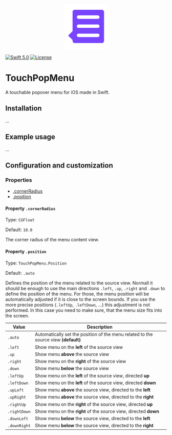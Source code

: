 <p align="center">
  <img src="https://github.com/mixable/TouchPopMenu/raw/master/TouchPopMenu-icon.png" width="140" />
</p>

[![Swift 5.0](https://img.shields.io/badge/swift-5.0-red.svg?style=flat)](https://developer.apple.com/swift)
[![License](https://img.shields.io/badge/license-MIT-lightgrey.svg)](https://opensource.org/licenses/MIT)

# TouchPopMenu
A touchable popover menu for iOS made in Swift.

## Installation

...

## Example usage

...

## Configuration and customization

### Properties

* [.cornerRadius](#property-cornerradius)
* [.position](#property-position)


#### Property `.cornerRadius`

Type: `CGFloat`

Default: `10.0`

The corner radius of the menu content view.

#### Property `.position`

Type: `TouchPopMenu.Position`

Default: `.auto`

Defines the position of the menu related to the source view.
Normall it should be enough to use the main directions `.left`, `.up`, `.right` and `.down` to define the position of the menu. For those, the menu position will be automatically adjusted if it is close to the screen bounds. If you use the more precise positions (`.leftUp`, `.leftDown`, ...) this adjustment is not performed. In this case you need to make sure, that the menu size fits into the screen.

Value | Description
--- | ---
`.auto` | Automatically set the position of the menu related to the source view **(default)**
`.left` | Show menu on the **left** of the source view
`.up` | Show menu **above** the source view
`.right` | Show menu on the **right** of the source view
`.down` | Show menu **below** the source view
`.leftUp` | Show menu on the **left** of the source view, directed **up**
`.leftDown` | Show menu on the **left** of the source view, directed **down**
`.upLeft` | Show menu **above** the source view, directed to the **left**
`.upRight` | Show menu **above** the source view, directed to the **right**
`.rightUp` | Show menu on the **right** of the source view, directed **up**
`.rightDown` | Show menu on the **right** of the source view, directed **down**
`.downLeft` | Show menu **below** the source view, directed to the **left**
`.downRight` | Show menu **below** the source view, directed to the **right**
